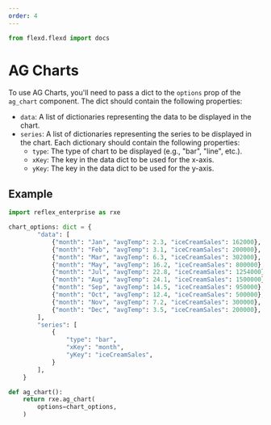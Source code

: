 ```yaml
---
order: 4
---
```


```python exec
from flexd.flexd import docs
```

# AG Charts

To use AG Charts, you'll need to pass a dict to the `options` prop of the `ag_chart` component. The dict should contain the following properties:
- `data`: A list of dictionaries representing the data to be displayed in the chart.
- `series`: A list of dictionaries representing the series to be displayed in the chart. Each dictionary should contain the following properties:
  - `type`: The type of chart to be displayed (e.g., "bar", "line", etc.).
  - `xKey`: The key in the data dict to be used for the x-axis.
  - `yKey`: The key in the data dict to be used for the y-axis.

## Example

```python demo exec toggle
import reflex_enterprise as rxe

chart_options: dict = {
        "data": [
            {"month": "Jan", "avgTemp": 2.3, "iceCreamSales": 162000},
            {"month": "Feb", "avgTemp": 3.1, "iceCreamSales": 200000},
            {"month": "Mar", "avgTemp": 6.3, "iceCreamSales": 302000},
            {"month": "May", "avgTemp": 16.2, "iceCreamSales": 800000},
            {"month": "Jul", "avgTemp": 22.8, "iceCreamSales": 1254000},
            {"month": "Aug", "avgTemp": 24.1, "iceCreamSales": 1500000},
            {"month": "Sep", "avgTemp": 14.5, "iceCreamSales": 950000},
            {"month": "Oct", "avgTemp": 12.4, "iceCreamSales": 500000},
            {"month": "Nov", "avgTemp": 7.2, "iceCreamSales": 300000},
            {"month": "Dec", "avgTemp": 3.5, "iceCreamSales": 200000},
        ],
        "series": [
            {
                "type": "bar",
                "xKey": "month",
                "yKey": "iceCreamSales",
            }
        ],
    }

def ag_chart():
    return rxe.ag_chart(
        options=chart_options,
    )
```
